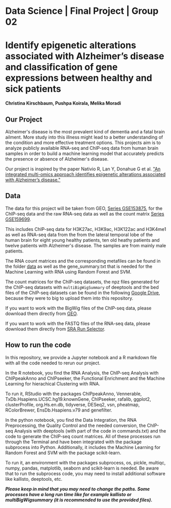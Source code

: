 # Data Science | Final Project | Group 02
# Identify epigenetic alterations associated with Alzheimer’s disease and classification of gene expressions between healthy and sick patients
**Christina Kirschbaum, Pushpa Koirala, Melika Moradi**

## Our Project

Alzheimer's disease is the most prevalent kind of dementia and a fatal brain ailment. 
More study into this illness might lead to a better understanding of the condition and more effective treatment options. 
This projects aim is to analyze publicly available RNA-seq and ChIP-seq data from human brain samples 
in order to build a machine learning model that accurately predicts the presence or absence of Alzheimer's disease.

Our project is inspired by the paper Nativio R, Lan Y, Donahue G et al. ["An integrated multi-omics approach identifies
epigenetic alterations associated with Alzheimer’s disease."](https://www.ncbi.nlm.nih.gov/pmc/articles/PMC8098004/)


## Data

The data for this project will be taken from GEO, [Series GSE153875](https://www.ncbi.nlm.nih.gov/geo/query/acc.cgi?acc=GSE153875), for the ChIP-seq data and the raw RNA-seq data as well as the count matrix [Series GSE159699](https://www.ncbi.nlm.nih.gov/Traces/study/?acc=PRJNA670209&o=acc_s%3Aa). 

This includes ChIP-seq data for H3K27ac, H3K9ac, H3K122ac and H3K4me1 as well as RNA-seq data from the
from the lateral temporal lobe of the human brain for eight young healthy patients, ten old heathy patients and twelve patients with Alzheimer's disease.
The samples are from mainly male patients.

The RNA count matrices and the corresponding metafiles can be found in the folder 
[data](https://github.com/nepsygirl/DataScience_finalProjekt_Group2/tree/main/data)
as well as the gene_summary.txt that is needed for the Machine Learning with RNA using Random Forest and SVM.

The count matrices for the ChIP-seq datasets, the npz files generated for the ChIP-seq datasets with `multiBigWigSummary` of deeptools and 
the bed files of the ChIP-seq datasets can be found in the following [Google Drive](https://drive.google.com/drive/folders/1xbMaWXJ4Y3V-Mbgpk7QPJ8Ei1wpMmPTs?usp=sharing),
because they were to big to upload them into this repository.

If you want to work with the BigWig files of the ChIP-seq data, please download them directly from 
[GEO](https://www.ncbi.nlm.nih.gov/geo/query/acc.cgi?acc=GSE153875).

If you want to work with the FASTQ files of the RNA-seq data, please download them directly from 
[SRA Run Selector](https://www.ncbi.nlm.nih.gov/Traces/study/?acc=PRJNA670209&o=acc_s%3Aa).


## How to run the code

In this repository, we provide a Jupyter notebook and a R markdown file with all the code needed to rerun our project.

In the R notebook, you find the RNA Analysis, the ChIP-seq Analysis with ChIPpeakAnno and ChIPseeker, the Functional Enrichment 
and the Machine Learning for hierachical Clustering with RNA.

To run it, RStudio with the packages ChIPpeakAnno, Vennerable, TxDb.Hsapiens.UCSC.hg19.knownGene, ChIPseeker, rafalib, ggplot2, clusterProfile, org.Hs.en.db, tidyverse, DESeq2, vsn, pheatmap, RColorBrewer, EnsDb.Hsapiens.v79 and genefilter.

In the python notebook, you find the Data Integration, the RNA Preprocessing, the Quality Control and the needed conversion, 
the ChIP-seq Analysis with deeptools (with part of the code in commands.txt) and the code to generate the ChIP-seq count matrices.
All of these processes run through the Terminal and have been integrated with the package subprocess into Python.
Additionally, it includes the Machine Learning for Random Forest and SVM with the package scikit-learn.

To run it, an environment with the packages subprocess, os, pickle, multiqc, numpy, pandas, matplotlib, seaborn and scikit-learn is needed.
Be aware that to run the subprocess code, you may need to install additional software like kallisto, deeptools, etc. 

***Please keep in mind that you may need to change the paths. Some processes have a long run time like for example kallisto or multiBigWigsummary (it is recommended to use the provided files).***
